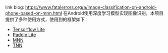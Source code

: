 link blog: https://www.fatalerrors.org/a/image-classification-on-android-phone-based-on-mnn.html
在Android使用深度学习模型实现图像识别，本项目提供了多种使用方式，使用到的框架如下：
 - [Tensorflow Lite](https://github.com/yeyupiaoling/ClassificationForAndroid/tree/master/TFLiteClassification)
 - [Paddle Lite](https://github.com/yeyupiaoling/ClassificationForAndroid/tree/master/PaddleLiteClassification)
 - [MNN](https://github.com/yeyupiaoling/ClassificationForAndroid/tree/master/MNNClassification)
 - [TNN](https://github.com/yeyupiaoling/ClassificationForAndroid/tree/master/TNNClassification)
